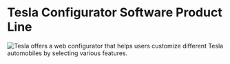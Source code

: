 # Tesla Configurator Software Product Line

![Tesla](https://www.tesla.com/) offers a web configurator that helps users customize different Tesla automobiles by selecting various features.
